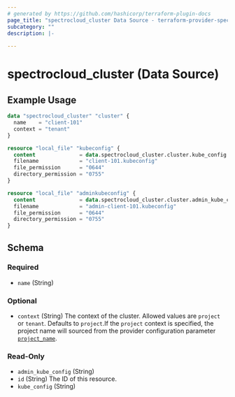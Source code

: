 ```yaml
---
# generated by https://github.com/hashicorp/terraform-plugin-docs
page_title: "spectrocloud_cluster Data Source - terraform-provider-spectrocloud"
subcategory: ""
description: |-
  
---
```


# spectrocloud_cluster (Data Source)



## Example Usage

```terraform
data "spectrocloud_cluster" "cluster" {
  name    = "client-101"
  context = "tenant"
}

resource "local_file" "kubeconfig" {
  content              = data.spectrocloud_cluster.cluster.kube_config
  filename             = "client-101.kubeconfig"
  file_permission      = "0644"
  directory_permission = "0755"
}

resource "local_file" "adminkubeconfig" {
  content              = data.spectrocloud_cluster.cluster.admin_kube_config
  filename             = "admin-client-101.kubeconfig"
  file_permission      = "0644"
  directory_permission = "0755"
}
```

<!-- schema generated by tfplugindocs -->
## Schema

### Required

- `name` (String)

### Optional

- `context` (String) The context of the cluster. Allowed values are `project` or `tenant`. Defaults to `project`.If  the `project` context is specified, the project name will sourced from the provider configuration parameter [`project_name`](https://registry.terraform.io/providers/spectrocloud/spectrocloud/latest/docs#schema).

### Read-Only

- `admin_kube_config` (String)
- `id` (String) The ID of this resource.
- `kube_config` (String)


